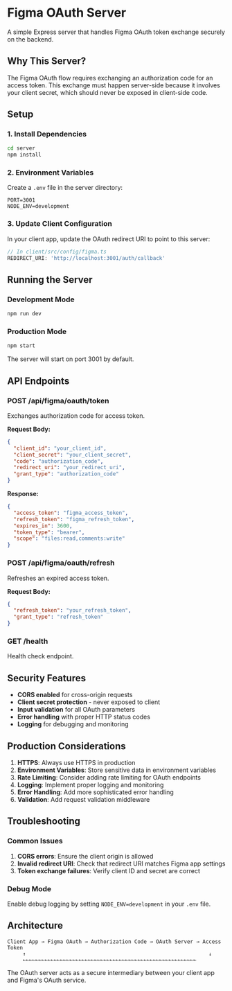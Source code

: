 # Figma OAuth Server

A simple Express server that handles Figma OAuth token exchange securely on the backend.

## Why This Server?

The Figma OAuth flow requires exchanging an authorization code for an access token. This exchange must happen server-side because it involves your client secret, which should never be exposed in client-side code.

## Setup

### 1. Install Dependencies

```bash
cd server
npm install
```

### 2. Environment Variables

Create a `.env` file in the server directory:

```env
PORT=3001
NODE_ENV=development
```

### 3. Update Client Configuration

In your client app, update the OAuth redirect URI to point to this server:

```typescript
// In client/src/config/figma.ts
REDIRECT_URI: 'http://localhost:3001/auth/callback'
```

## Running the Server

### Development Mode
```bash
npm run dev
```

### Production Mode
```bash
npm start
```

The server will start on port 3001 by default.

## API Endpoints

### POST /api/figma/oauth/token
Exchanges authorization code for access token.

**Request Body:**
```json
{
  "client_id": "your_client_id",
  "client_secret": "your_client_secret", 
  "code": "authorization_code",
  "redirect_uri": "your_redirect_uri",
  "grant_type": "authorization_code"
}
```

**Response:**
```json
{
  "access_token": "figma_access_token",
  "refresh_token": "figma_refresh_token",
  "expires_in": 3600,
  "token_type": "bearer",
  "scope": "files:read,comments:write"
}
```

### POST /api/figma/oauth/refresh
Refreshes an expired access token.

**Request Body:**
```json
{
  "refresh_token": "your_refresh_token",
  "grant_type": "refresh_token"
}
```

### GET /health
Health check endpoint.

## Security Features

- **CORS enabled** for cross-origin requests
- **Client secret protection** - never exposed to client
- **Input validation** for all OAuth parameters
- **Error handling** with proper HTTP status codes
- **Logging** for debugging and monitoring

## Production Considerations

1. **HTTPS**: Always use HTTPS in production
2. **Environment Variables**: Store sensitive data in environment variables
3. **Rate Limiting**: Consider adding rate limiting for OAuth endpoints
4. **Logging**: Implement proper logging and monitoring
5. **Error Handling**: Add more sophisticated error handling
6. **Validation**: Add request validation middleware

## Troubleshooting

### Common Issues

1. **CORS errors**: Ensure the client origin is allowed
2. **Invalid redirect URI**: Check that redirect URI matches Figma app settings
3. **Token exchange failures**: Verify client ID and secret are correct

### Debug Mode

Enable debug logging by setting `NODE_ENV=development` in your `.env` file.

## Architecture

```
Client App → Figma OAuth → Authorization Code → OAuth Server → Access Token
     ↑                                                           ↓
     ←←←←←←←←←←←←←←←←←←←←←←←←←←←←←←←←←←←←←←←←←←←←←←←←←←←←←←←←
```

The OAuth server acts as a secure intermediary between your client app and Figma's OAuth service.

